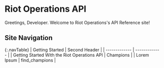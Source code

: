 # Riot Operations API

Greetings, Developer. Welcome to Riot Operations's API Reference site!

## Site Navigation
{:.navTable}
| Getting Started  | Second Header |
| ------------- | ------------- |
| Getting Started With the Riot Operations API  | Champions  |
| Lorem Ipsum  | find_champions  |
